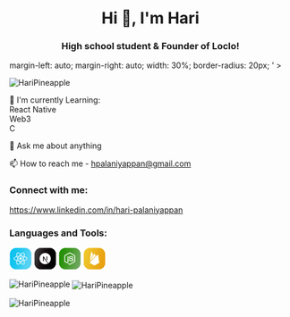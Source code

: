 <h1 align="center">Hi 👋, I'm Hari</h1>
<h3 align="center">High school student & Founder of Loclo!</h3>
  margin-left: auto;
  margin-right: auto;
  width: 30%;
  border-radius: 20px; ' >
<p align="left"> <img src="https://www.google.com/url?sa=i&url=https%3A%2F%2Fgifdb.com%2Fluffy&psig=AOvVaw0A60kHXVVPDx5LXBwe24hf&ust=1722391071874000&source=images&cd=vfe&opi=89978449&ved=0CBAQjRxqFwoTCPDqh_LUzYcDFQAAAAAdAAAAABAE" alt="HariPineapple" /> </p>
🌱 I'm currently Learning:<br>
    React Native<br>
    Web3<br>
    C<br>

💬 Ask me about anything

📫 How to reach me - hpalaniyappan@gmail.com

<h3 align="left">Connect with me:</h3>
<a>
<a href="https://www.linkedin.com/in/hari-palaniyappan" align="left">
  https://www.linkedin.com/in/hari-palaniyappan
</a>
<h3 align="left">Languages and Tools:</h3>
<p align="left">
  <a href="https://reactjs.org/" target="_blank" rel="noreferrer"><img src="https://github.com/ElSierra/mystack-icon/blob/main/react.png?raw=true" alt="React" width="40" height="40"/></a>
  <a href="https://nextjs.org/" target="_blank" rel="noreferrer"><img src='https://github.com/ElSierra/mystack-icon/blob/main/next.png?raw=true'  width="40" height="40"/></a>
  <a href="https://nodejs.org/" target="_blank" rel="noreferrer"><img src="https://github.com/ElSierra/mystack-icon/blob/main/node.png?raw=true" alt="Node.js" width="40" height="40"/></a>
    <a href="https://firebase.com/" target="_blank" rel="noreferrer"><img src="https://github.com/ElSierra/mystack-icon/blob/main/firebase.png?raw=true" alt="Firebase" width="40" height="40"/></a>
</p>
<p><img align="left" src="https://github-readme-stats.vercel.app/api/top-langs?username=HariPineapple&show_icons=true&locale=en&layout=compact" alt="HariPineapple" /></p>
<p>&nbsp;<img align="center" src="https://github-readme-stats.vercel.app/api?username=HariPineapple&show_icons=true&locale=en" alt="HariPineapple" /></p>
<p><img align="center" src="https://github-readme-streak-stats.herokuapp.com/?user=HariPineapple&" alt="HariPineapple" /></p>
